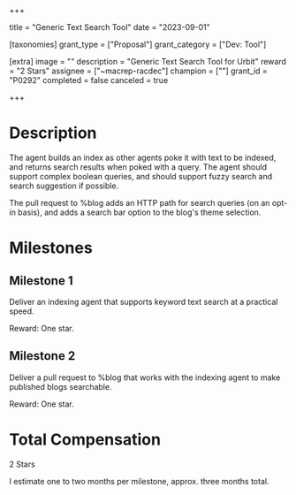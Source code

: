 +++

title = "Generic Text Search Tool"
date = "2023-09-01"

[taxonomies]
grant_type = ["Proposal"]
grant_category = ["Dev: Tool"]

[extra]
image = ""
description = "Generic Text Search Tool for Urbit"
reward = "2 Stars"
assignee = ["~macrep-racdec"]
champion = [""]
grant_id = "P0292"
completed = false
canceled = true

+++

# Description

The agent builds an index as other agents poke it with text to be indexed, and returns search results when poked with a query. The agent should support complex boolean queries, and should support fuzzy search and search suggestion if possible.

The pull request to %blog adds an HTTP path for search queries (on an opt-in basis), and adds a search bar option to the blog's theme selection.

# Milestones

## Milestone 1

Deliver an indexing agent that supports keyword text search at a practical speed.

Reward:  One star.

## Milestone 2

Deliver a pull request to %blog that works with the indexing agent to make published blogs searchable. 

Reward: One star.

# Total Compensation

2 Stars

I estimate one to two months per milestone, approx. three months total.
